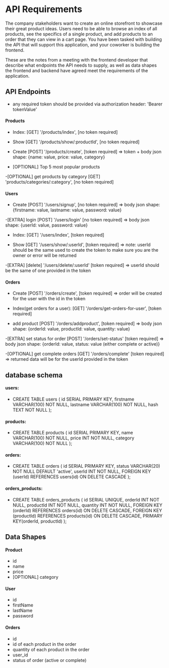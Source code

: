 # API Requirements
The company stakeholders want to create an online storefront to showcase their great product ideas. Users need to be able to browse an index of all products, see the specifics of a single product, and add products to an order that they can view in a cart page. You have been tasked with building the API that will support this application, and your coworker is building the frontend.

These are the notes from a meeting with the frontend developer that describe what endpoints the API needs to supply, as well as data shapes the frontend and backend have agreed meet the requirements of the application.

## API Endpoints
* any required token should be provided via authorization header: 'Bearer tokenValue'


#### Products 

- Index: [GET] '/products/index',  [no token required] 

- Show [GET] '/products/show/:productId', [no token required]

- Create [POST] '/products/create', [token required] => token  + body json shape: {name: value, price: value, category}

- [OPTIONAL] Top 5 most popular products  

-[OPTIONAL] get products by category [GET] 'products/categories/:category', [no token required] 


#### Users 

- Create [POST] '/users/signup', [no token required] => body json shape: {firstname: value, lastname: value, password: value}

-[EXTRA] login [POST] '/users/login' [no token required] => body json shape: {userId: value, password: value}

- Index: [GET] '/users/index',  [token required]  

- Show [GET] '/users/show/:userId', [token required] => note: userId should be the same used to create the token to make sure you are the owner or error will be returned

-[EXTRA] [delete] '/users/delete/:userId' [token required] => userId should be the same of one provided in the token 




#### Orders

- Create [POST] '/orders/create', [token required] => order will be created for the user with the id in the token

- Index(get orders for a user): [GET] '/orders/get-orders-for-user',  [token required] 


- add product [POST] '/orders/addproduct', [token required] => body json shape: {orderId: value, productId: value, quantity: value} 


-[EXTRA] set status for order [POST] '/orders/set-status' [token required] => body json shape: {orderId: value, status: value (either complete or active)}

-[OPTIONAL] get complete orders [GET] '/orders/complete' [token required] => returned data will be for the userId provided in the token 


## database schema
#### users:
- CREATE TABLE users (
    id SERIAL PRIMARY KEY,
    firstname VARCHAR(100) NOT NULL,
    lastname VARCHAR(100) NOT NULL,
    hash TEXT NOT NULL
);

#### products:
- CREATE TABLE products (
    id SERIAL PRIMARY KEY,
    name VARCHAR(100) NOT NULL,
    price INT NOT NULL,
    category VARCHAR(100) NOT NULL
);

#### orders:
- CREATE TABLE orders (
    id SERIAL PRIMARY KEY,
    status VARCHAR(20) NOT NULL DEFAULT 'active',
    userId INT NOT NULL,
    FOREIGN KEY (userId) REFERENCES users(id) ON DELETE CASCADE
);


#### orders_products:
- CREATE TABLE orders_products (
    id SERIAL UNIQUE,
    orderId INT NOT NULL,
    productId INT NOT NULL,
    quantity INT NOT NULL,
    FOREIGN KEY (orderId) REFERENCES orders(id) ON DELETE CASCADE,
    FOREIGN KEY (productId) REFERENCES products(id) ON DELETE CASCADE,
    PRIMARY KEY(orderId, productId)
);



## Data Shapes

#### Product

- id
- name
- price
- [OPTIONAL] category

#### User

- id
- firstName
- lastName
- password

#### Orders

- id
- id of each product in the order
- quantity of each product in the order
- user_id
- status of order (active or complete)
